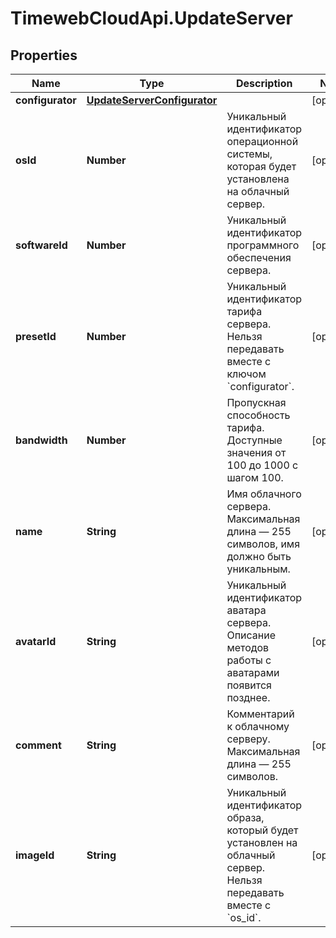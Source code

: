 # TimewebCloudApi.UpdateServer

## Properties

Name | Type | Description | Notes
------------ | ------------- | ------------- | -------------
**configurator** | [**UpdateServerConfigurator**](UpdateServerConfigurator.md) |  | [optional] 
**osId** | **Number** | Уникальный идентификатор операционной системы, которая будет установлена на облачный сервер. | [optional] 
**softwareId** | **Number** | Уникальный идентификатор программного обеспечения сервера. | [optional] 
**presetId** | **Number** | Уникальный идентификатор тарифа сервера. Нельзя передавать вместе с ключом &#x60;configurator&#x60;. | [optional] 
**bandwidth** | **Number** | Пропускная способность тарифа. Доступные значения от 100 до 1000 с шагом 100. | [optional] 
**name** | **String** | Имя облачного сервера. Максимальная длина — 255 символов, имя должно быть уникальным. | [optional] 
**avatarId** | **String** | Уникальный идентификатор аватара сервера. Описание методов работы с аватарами появится позднее. | [optional] 
**comment** | **String** | Комментарий к облачному серверу. Максимальная длина — 255 символов. | [optional] 
**imageId** | **String** | Уникальный идентификатор образа, который будет установлен на облачный сервер. Нельзя передавать вместе с &#x60;os_id&#x60;. | [optional] 


